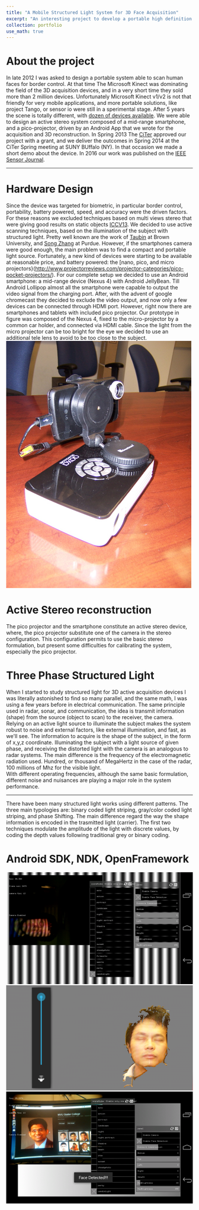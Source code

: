 ```yaml
---
title: "A Mobile Structured Light System for 3D Face Acquisition"
excerpt: "An interesting project to develop a portable high definition 3D face scanner<br/><img src='/images/Marco_cropped.png'>"
collection: portfolio
use_math: true
---
```


About the project 
================

In late 2012 I was asked to design a portable system able to scan human faces for border control.
At that time The Microsoft Kinect was dominating the field of the 3D acquisition devices, and in a very short time they sold more than 2 million devices.
Unfortunately Microsoft Kinect v1/v2 is not that friendly for very mobile applications, and more portable solutions, like project Tango, or sensor io were still in a sperimental stage.
After 5 years the scene is totally different, with [dozen of devices available](https://all3dp.com/1/best-3d-scanner-diy-handheld-app-software/).
We were able to design an active stereo system composed of a mid-range smartphone, and a pico-projector, driven by an Android App that we wrote for the acquisition and 3D reconstruction.
In Spring 2013 The [CiTer](https://citer.clarkson.edu/) approved our project with a grant, and we deliver the outcomes in Spring 2014 at the CiTer Spring meeting at SUNY BUffalo (NY).
In that occasion we made a short demo about the device.
In 2016 our work was published on the [IEEE Sensor Journal](http://ieeexplore.ieee.org/document/7361976/).

---

Hardware Design
======
Since the device was targeted for biometric, in particular border control, portability, battery powered, speed, and accuracy were the driven factors.
For these reasons we excluded techniques based on multi views stereo that were giving good results on static objects [ICCV13](https://cvg.ethz.ch/mobile/LiveMetric3DReconstructionICCV2013.pdf). 
We decided to use active scanning techniques, based on the illumination of the subject with structured light. Pretty well known are the work of [Taubin](http://mesh.brown.edu/) at Brown University, and [Song Zhang](https://engineering.purdue.edu/ME/People/ptProfile?resource_id=117610) at Purdue.
However, if the smartphones camera were good enough, the main problem was to find a compact and portable light source.
Fortunately, a new kind of devices were starting to be available at reasonable price, and battery powered: the [nano, pico, and micro projectors}(http://www.projectorreviews.com/projector-categories/pico-pocket-projectors/).
For our complete setup we decided to use an Android smartphone: a mid-range device (Nexus 4) with Android JellyBean. Till Android Lollipop almost all the smartphone were capable to output the video signal from the charging port. After, with the advent of google chromecast they decided to exclude the video output, and now only a few devices can be connected through HDMI port.
However, right now there are smartphones and tablets with included pico projector.
Our prototype in figure was composed of the Nexus 4, fixed to the micro-projector by a common car holder, and connected via HDMI cable. Since the light from the micro projector can be too bright for the eye we decided to use an additional tele lens to avoid to be too close to the subject.
<img src='/images/100_4116_scaled.JPG'>

Active Stereo reconstruction
============================
The pico projector and the smartphone constitute an active stereo device, where, the pico projector substitute one of the camera in the stereo configuration.
This configuration permits to use the basic stereo formulation, but present some difficulties for calibrating the system, especially the pico projector.





Three Phase Structured Light
============================
When I started to study structured light for 3D active acquisition devices I was literally astonished to find so many parallel, and the same math, I was using a few years before in electrical communication. The same principle used in radar, sonar, and communication, the idea is transmit information (shape) from the source (object to scan) to the receiver, the camera.
Relying on an active light source to illuminate the subject makes the system robust to noise and external factors, like external illumination, and fast, as we'll see.
The information to acquire is the shape of the subject, in the form of x,y,z coordinate. Illuminating the subject with a light source of given phase, and receiving the distorted light with the camera is an analogous to radar systems.
The main difference is the frequency of the electromagnetic radiation used. Hundred, or thousand of MegaHertz in the case of the radar, 100 millions of Mhz for the visible light.  
With different operating frequencies, although the same basic formulation, different noise and nuisances are playing a major role in the system performance.

---

There have been many structured light works using different patterns. The three main typologies are: binary coded light striping, gray/color coded light striping, and phase Shifting.
The main difference regard the way the shape information is encoded in the trasmitted light (carrier).
The first two techniques modulate the amplitude of the light with discrete values, by coding the depth values following traditional grey or binary coding. 





Android SDK, NDK, OpenFramework
==============================

<img src='/images/Screenshot_2014-05-01-18-14-13.png'>


<img src='/images/Screenshot_2014-05-02-15-36-23_H.png'>


<img src='/images/Screenshot_2014-05-02-18-24-06.png'>
